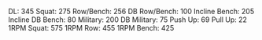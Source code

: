 DL: 345
 Squat: 275
 Row/Bench: 256
 DB Row/Bench: 100
 Incline Bench: 205
 Incline DB Bench: 80
 Military: 200
 DB Military: 75
 Push Up: 69
 Pull Up: 22
 1RPM Squat: 575
 1RPM Row: 455
 1RPM Bench: 425
